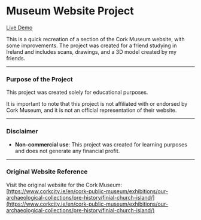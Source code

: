 # Museum Website Project

[Live Demo](https://xforexx.github.io/Finial/)

This is a quick recreation of a section of the Cork Museum website, with some improvements. The project was created for a friend studying in Ireland and includes scans, drawings, and a 3D model created by my friends.

---

### Purpose of the Project

This project was created solely for educational purposes.

It is important to note that this project is not affiliated with or endorsed by Cork Museum, and it is not an official representation of their website.

---

### Disclaimer

- **Non-commercial use**: This project was created for learning purposes and does not generate any financial profit.

---

### Original Website Reference

Visit the original website for the Cork Museum:  
[https://www.corkcity.ie/en/cork-public-museum/exhibitions/our-archaeological-collections/pre-history/finial-church-island/](https://www.corkcity.ie/en/cork-public-museum/exhibitions/our-archaeological-collections/pre-history/finial-church-island/)
